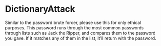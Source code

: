 # DictionaryAttack

Similar to the password brute forcer, please use this for only ethical purposes. This password runs through the most common passwords through lists such as Jack the Ripper, and compares them to the password you gave. If it matches any of them in the list, it'll return with the password.

